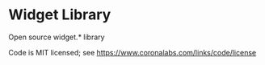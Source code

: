 # Widget Library

Open source widget.* library

Code is MIT licensed; see https://www.coronalabs.com/links/code/license